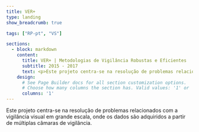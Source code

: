 ```yaml
---
title: VER+
type: landing
show_breadcrumb: true

tags: ["RP-pt", "VS"]

sections:
  - block: markdown
    content:
      title: VER+ | Metodologias de Vigilância Robustas e Eficientes
      subtitle: 2015 - 2017
      text: <p>Este projeto centra-se na resolução de problemas relacionados com a vigilância visual em grande escala, onde os dados são adquiridos a partir de múltiplas câmaras de vigilância. A hipótese principal é que a combinação de descritores de características é capaz de fornecer melhores resultados para problemas deste âmbito. Além de complementar os recursos do projeto já aprovado pelo CNPq, o financiamento do plano de trabalho proposto permitirá a execução das novas atividades propostas, que complementam o projeto original. Além disso, permitirá o avanço na área de vigilância visual para a resolução de problemas de alto nível, como detecção de movimentos anômalos e reconhecimento de atividades, que são os principais focos dos sistemas de vigilância inteligentes, onde o operador humano receberá informações pré-selecionadas ao mesmo tempo. em vez de verificar vários monitores por longos períodos de tempo como atualmente, o que é suscetível a erros devido à incapacidade humana de realizar tarefas repetitivas e tediosas.
    design:
      # See Page Builder docs for all section customization options.
      # Choose how many columns the section has. Valid values: '1' or '2'.
      columns: '1'
---
```


Este projeto centra-se na resolução de problemas relacionados com a vigilância visual em grande escala, onde os dados são adquiridos a partir de múltiplas câmaras de vigilância.